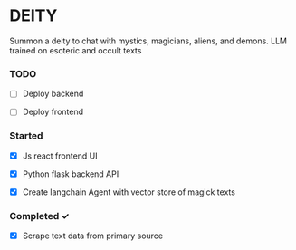 # DEITY
Summon a deity to chat with mystics, magicians, aliens, and demons. LLM trained on esoteric and occult texts 


### TODO
- [ ] Deploy backend
- [ ] Deploy frontend 


### Started 
- [x] Js react frontend UI
- [x] Python flask backend API
- [x] Create langchain Agent with vector store of magick texts
  

### Completed ✓
- [x] Scrape text data from primary source
